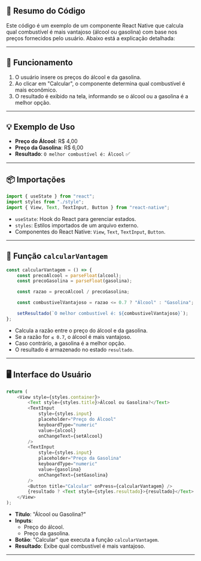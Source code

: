 ## 📝 Resumo do Código

Este código é um exemplo de um componente React Native que calcula qual combustível é mais vantajoso (álcool ou gasolina) com base nos preços fornecidos pelo usuário. Abaixo está a explicação detalhada:

---

## 🚀 Funcionamento

1. O usuário insere os preços do álcool e da gasolina.
2. Ao clicar em "Calcular", o componente determina qual combustível é mais econômico.
3. O resultado é exibido na tela, informando se o álcool ou a gasolina é a melhor opção.

---

## 💡 Exemplo de Uso

- **Preço do Álcool**: R$ 4,00
- **Preço da Gasolina**: R$ 6,00
- **Resultado**: `O melhor combustível é: Álcool` ✅

---

## 📦 Importações

```javascript
import { useState } from "react";
import styles from "./style";
import { View, Text, TextInput, Button } from "react-native";
```

- `useState`: Hook do React para gerenciar estados.
- `styles`: Estilos importados de um arquivo externo.
- Componentes do React Native: `View`, `Text`, `TextInput`, `Button`.

---

## 🧮 Função `calcularVantagem`

```javascript
const calcularVantagem = () => {
    const precoAlcool = parseFloat(alcool);
    const precoGasolina = parseFloat(gasolina);

    const razao = precoAlcool / precoGasolina;

    const combustivelVantajoso = razao <= 0.7 ? "Álcool" : "Gasolina";

    setResultado(`O melhor combustível é: ${combustivelVantajoso}`);
};
```

- Calcula a razão entre o preço do álcool e da gasolina.
- Se a razão for `≤ 0.7`, o álcool é mais vantajoso.
- Caso contrário, a gasolina é a melhor opção.
- O resultado é armazenado no estado `resultado`.

---

## 🖥️ Interface do Usuário

```javascript
return (
    <View style={styles.container}>
        <Text style={styles.title}>Álcool ou Gasolina?</Text>
        <TextInput
            style={styles.input}
            placeholder="Preço do Álcool"
            keyboardType="numeric"
            value={alcool}
            onChangeText={setAlcool}
        />
        <TextInput
            style={styles.input}
            placeholder="Preço da Gasolina"
            keyboardType="numeric"
            value={gasolina}
            onChangeText={setGasolina}
        />
        <Button title="Calcular" onPress={calcularVantagem} />
        {resultado ? <Text style={styles.resultado}>{resultado}</Text> : null}
    </View>
);
```

- **Título**: "Álcool ou Gasolina?"
- **Inputs**:
  - Preço do álcool.
  - Preço da gasolina.
- **Botão**: "Calcular" que executa a função `calcularVantagem`.
- **Resultado**: Exibe qual combustível é mais vantajoso.

---
